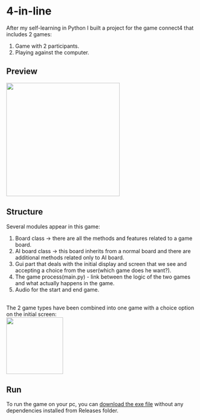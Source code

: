# 4-in-line
After my self-learning in Python I built a project for the game connect4 that includes 2 games:
1) Game with 2 participants.
2) Playing against the computer.

<h2>Preview</h2>
<img src="https://github.com/GalSaid/4-in-line-python-game/assets/120250560/63c89f66-a168-4af6-bbdd-607c541b741a" width=300>
<h2>Structure</h2>

Several modules appear in this game:</br>
1) Board class -> there are all the methods and features related to a game board.</br>
2) AI board class -> this board inherits from a normal board and there are additional methods related only to AI board.</br>
3) Gui part that deals with the initial display and screen that we see and accepting a choice from the user(which game does he want?).</br>
4) The game process(main.py) - link between the logic of the two games and what actually happens in the game.</br>
5) Audio for the start and end game.</br></br>

The 2 game types have been combined into one game with a choice option on the initial screen:</br>
<img tital="Initial screen" src="https://github.com/GalSaid/4-in-line-python-game/assets/120250560/4907d5d9-35a2-45c6-8bb1-b38c6c8ed655" width=150></br>

<h2>Run</h2>
To run the game on your pc, you can <a href="https://github.com/GalSaid/4-in-line-python-game/releases/tag/Latest">download the exe file</a> without any dependencies installed from Releases folder.


